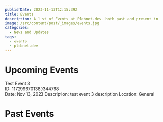```yaml
---
publishDate: 2023-11-13T12:15:39Z
title: Events
description: A list of Events at Plebnet.dev, both past and present in Discord.
image: /src/content/post/_images/events.jpg
categories:
  - News and Updates
tags:
  - events
  - plebnet.dev
---
```


# Upcoming Events

Test Event 3<br>
ID: 1172996701389344768<br>
Date: Nov 13, 2023
Description:
test event 3 description
Location: General

# Past Events


